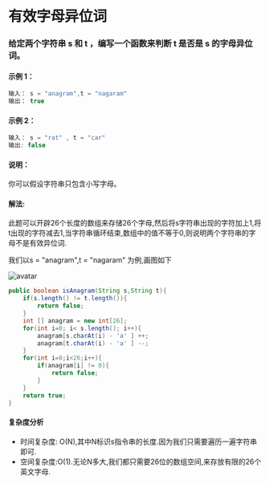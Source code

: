 # 有效字母异位词

### 给定两个字符串 s 和 t ，编写一个函数来判断 t 是否是 s 的字母异位词。

#### 示例 1：

``` java
输入： s = "anagram",t = "nagaram"
输出： true
```

#### 示例 2：

``` java
输入： s = "rat" , t = "car"
输出: false
```

#### 说明：

你可以假设字符串只包含小写字母。




#### 解法:
此题可以开辟26个长度的数组来存储26个字母,然后将s字符串出现的字符加上1,将t出现的字符减去1,当字符串循环结束,数组中的值不等于0,则说明两个字符串的字母不是有效异位词.

我们以s = "anagram",t = "nagaram" 为例,画图如下


![avatar](./isAnagram.png)

``` java
public boolean isAnagram(String s,String t){
    if(s.length() != t.length()){
        return false;
    }
    int [] anagram = new int[26];
    for(int i=0; i< s.length(); i++){
        anagram[s.charAt(i) - 'a' ] ++;
        anagram[t.charAt(i) - 'a' ] --;
    }
    for(int i=0;i<26;i++){
        if(anagram[i] != 0){
            return false;
        }
    }
    return true;
}

```

#### 复杂度分析

- 时间复杂度: O(N),其中N标识s指令串的长度.因为我们只需要遍历一遍字符串即可.
- 空间复杂度:O(1).无论N多大,我们都只需要26位的数组空间,来存放有限的26个英文字母.